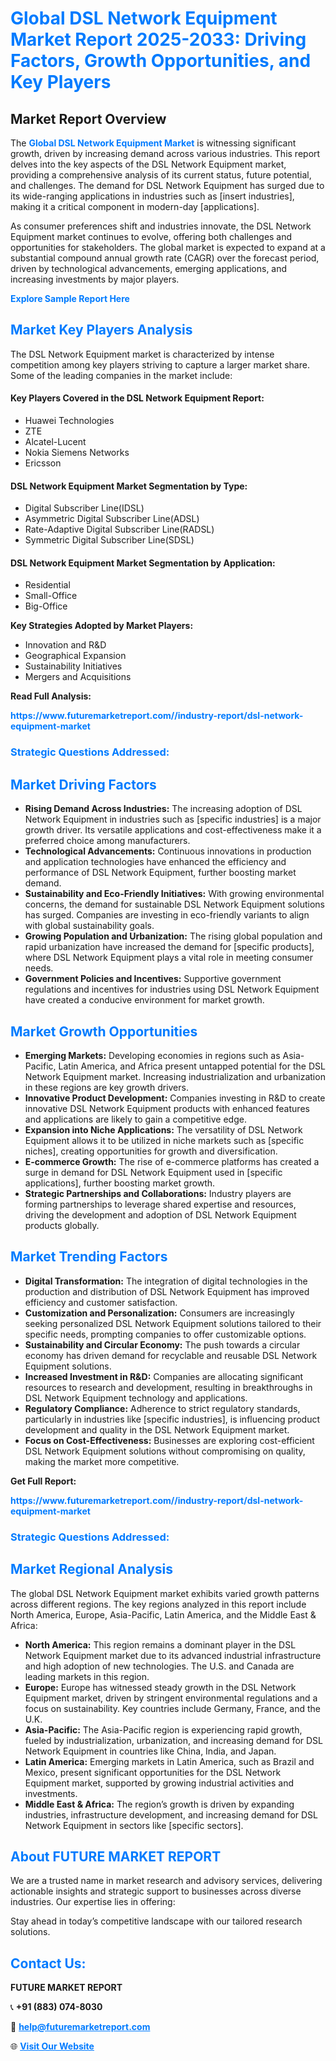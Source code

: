 <h1 style="color: #007BFF;">Global DSL Network Equipment Market Report 2025-2033: Driving Factors, Growth Opportunities, and Key Players</h1>

<section id="overview">
<h2>Market Report Overview</h2>
<p>The <a href="https://www.futuremarketreport.com//industry-report/dsl-network-equipment-market" style="color: #007BFF; text-decoration: none;"><strong>Global DSL Network Equipment Market</strong></a> is witnessing significant growth, driven by increasing demand across various industries. This report delves into the key aspects of the DSL Network Equipment market, providing a comprehensive analysis of its current status, future potential, and challenges. The demand for DSL Network Equipment has surged due to its wide-ranging applications in industries such as [insert industries], making it a critical component in modern-day [applications].</p>
<p>As consumer preferences shift and industries innovate, the DSL Network Equipment market continues to evolve, offering both challenges and opportunities for stakeholders. The global market is expected to expand at a substantial compound annual growth rate (CAGR) over the forecast period, driven by technological advancements, emerging applications, and increasing investments by major players.</p>
</section>

<section id="overview">
<p><a href="https://www.futuremarketreport.com//request-sample/reportId=64257" style="color: #007BFF; text-decoration: none;"><strong>Explore Sample Report Here</strong></a></p>
</section>

<section id="key-players">
<h2 style="color: #007BFF;">Market Key Players Analysis</h2>
<p>The DSL Network Equipment market is characterized by intense competition among key players striving to capture a larger market share. Some of the leading companies in the market include:</p>
<h4>Key Players Covered in the DSL Network Equipment Report:</h4>
<ul><li>Huawei Technologies</li><li>ZTE</li><li>Alcatel-Lucent</li><li>Nokia Siemens Networks</li><li>Ericsson</li></ul>
<h4>DSL Network Equipment Market Segmentation by Type:</h4>
<ul><li>Digital Subscriber Line(IDSL)</li><li>Asymmetric Digital Subscriber Line(ADSL)</li><li>Rate-Adaptive Digital Subscriber Line(RADSL)</li><li>Symmetric Digital Subscriber Line(SDSL)</li></ul>

<h4>DSL Network Equipment Market Segmentation by Application:</h4>
<ul><li>Residential</li><li>Small-Office</li><li>Big-Office</li></ul>
<p><strong>Key Strategies Adopted by Market Players:</strong></p>
<ul>
<li>Innovation and R&D</li>
<li>Geographical Expansion</li>
<li>Sustainability Initiatives</li>
<li>Mergers and Acquisitions</li>
</ul>
</section>

<section>
<p><strong>Read Full Analysis: </strong></p><a href="https://www.futuremarketreport.com//industry-report/dsl-network-equipment-market" style="color: #007BFF; text-decoration: none;"><strong>https://www.futuremarketreport.com//industry-report/dsl-network-equipment-market</strong></a>
<h3 style="color: #007BFF;">Strategic Questions Addressed:</h3>
</section>

<section id="driving-factors">
<h2 style="color: #007BFF;">Market Driving Factors</h2>
<ul>
<li><strong>Rising Demand Across Industries:</strong> The increasing adoption of DSL Network Equipment in industries such as [specific industries] is a major growth driver. Its versatile applications and cost-effectiveness make it a preferred choice among manufacturers.</li>
<li><strong>Technological Advancements:</strong> Continuous innovations in production and application technologies have enhanced the efficiency and performance of DSL Network Equipment, further boosting market demand.</li>
<li><strong>Sustainability and Eco-Friendly Initiatives:</strong> With growing environmental concerns, the demand for sustainable DSL Network Equipment solutions has surged. Companies are investing in eco-friendly variants to align with global sustainability goals.</li>
<li><strong>Growing Population and Urbanization:</strong> The rising global population and rapid urbanization have increased the demand for [specific products], where DSL Network Equipment plays a vital role in meeting consumer needs.</li>
<li><strong>Government Policies and Incentives:</strong> Supportive government regulations and incentives for industries using DSL Network Equipment have created a conducive environment for market growth.</li>
</ul>
</section>

<section id="growth-opportunities">
<h2 style="color: #007BFF;">Market Growth Opportunities</h2>
<ul>
<li><strong>Emerging Markets:</strong> Developing economies in regions such as Asia-Pacific, Latin America, and Africa present untapped potential for the DSL Network Equipment market. Increasing industrialization and urbanization in these regions are key growth drivers.</li>
<li><strong>Innovative Product Development:</strong> Companies investing in R&D to create innovative DSL Network Equipment products with enhanced features and applications are likely to gain a competitive edge.</li>
<li><strong>Expansion into Niche Applications:</strong> The versatility of DSL Network Equipment allows it to be utilized in niche markets such as [specific niches], creating opportunities for growth and diversification.</li>
<li><strong>E-commerce Growth:</strong> The rise of e-commerce platforms has created a surge in demand for DSL Network Equipment used in [specific applications], further boosting market growth.</li>
<li><strong>Strategic Partnerships and Collaborations:</strong> Industry players are forming partnerships to leverage shared expertise and resources, driving the development and adoption of DSL Network Equipment products globally.</li>
</ul>
</section>

<section id="trending-factors">
<h2 style="color: #007BFF;">Market Trending Factors</h2>
<ul>
<li><strong>Digital Transformation:</strong> The integration of digital technologies in the production and distribution of DSL Network Equipment has improved efficiency and customer satisfaction.</li>
<li><strong>Customization and Personalization:</strong> Consumers are increasingly seeking personalized DSL Network Equipment solutions tailored to their specific needs, prompting companies to offer customizable options.</li>
<li><strong>Sustainability and Circular Economy:</strong> The push towards a circular economy has driven demand for recyclable and reusable DSL Network Equipment solutions.</li>
<li><strong>Increased Investment in R&D:</strong> Companies are allocating significant resources to research and development, resulting in breakthroughs in DSL Network Equipment technology and applications.</li>
<li><strong>Regulatory Compliance:</strong> Adherence to strict regulatory standards, particularly in industries like [specific industries], is influencing product development and quality in the DSL Network Equipment market.</li>
<li><strong>Focus on Cost-Effectiveness:</strong> Businesses are exploring cost-efficient DSL Network Equipment solutions without compromising on quality, making the market more competitive.</li>
</ul>
</section>

<section>
<p><strong>Get Full Report: </strong></p><a href="https://www.futuremarketreport.com//industry-report/dsl-network-equipment-market" style="color: #007BFF; text-decoration: none;"><strong>https://www.futuremarketreport.com//industry-report/dsl-network-equipment-market</strong></a>
<h3 style="color: #007BFF;">Strategic Questions Addressed:</h3>
</section>


<section id="regional-analysis">
<h2 style="color: #007BFF;">Market Regional Analysis</h2>
<p>The global DSL Network Equipment market exhibits varied growth patterns across different regions. The key regions analyzed in this report include North America, Europe, Asia-Pacific, Latin America, and the Middle East & Africa:</p>
<ul>
<li><strong>North America:</strong> This region remains a dominant player in the DSL Network Equipment market due to its advanced industrial infrastructure and high adoption of new technologies. The U.S. and Canada are leading markets in this region.</li>
<li><strong>Europe:</strong> Europe has witnessed steady growth in the DSL Network Equipment market, driven by stringent environmental regulations and a focus on sustainability. Key countries include Germany, France, and the U.K.</li>
<li><strong>Asia-Pacific:</strong> The Asia-Pacific region is experiencing rapid growth, fueled by industrialization, urbanization, and increasing demand for DSL Network Equipment in countries like China, India, and Japan.</li>
<li><strong>Latin America:</strong> Emerging markets in Latin America, such as Brazil and Mexico, present significant opportunities for the DSL Network Equipment market, supported by growing industrial activities and investments.</li>
<li><strong>Middle East & Africa:</strong> The region’s growth is driven by expanding industries, infrastructure development, and increasing demand for DSL Network Equipment in sectors like [specific sectors].</li>
</ul>
</section>

<footer>
<h2 style="color: #007BFF;">About FUTURE MARKET REPORT</h2>
<p>We are a trusted name in market research and advisory services, delivering actionable insights and strategic support to businesses across diverse industries. Our expertise lies in offering:</p>

<p>Stay ahead in today’s competitive landscape with our tailored research solutions.</p>

<h2 style="color: #007BFF;">Contact Us:</h2>
<p><strong>FUTURE MARKET REPORT</strong></p>
<p>📞 <strong>+91 (883) 074-8030</strong></p>
<p>📧 <strong><a href="mailto:help@futuremarketreport.com" style="color: #007BFF;">help@futuremarketreport.com</a></strong></p>
<p>🌐 <strong><a href="https://www.futuremarketreport.com/" style="color: #007BFF;">Visit Our Website</a></strong></p>
</footer>